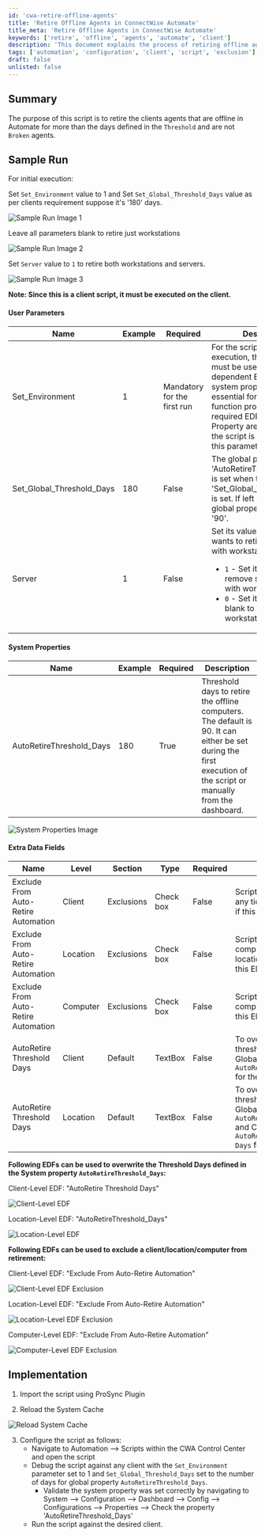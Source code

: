 ```yaml
---
id: 'cwa-retire-offline-agents'
title: 'Retire Offline Agents in ConnectWise Automate'
title_meta: 'Retire Offline Agents in ConnectWise Automate'
keywords: ['retire', 'offline', 'agents', 'automate', 'client']
description: 'This document explains the process of retiring offline agents in ConnectWise Automate that have been offline for a specified number of days. It covers the required parameters, system properties, and extra data fields needed for the script to function effectively, along with sample runs and implementation steps.'
tags: ['automation', 'configuration', 'client', 'script', 'exclusion']
draft: false
unlisted: false
---
```

## Summary

The purpose of this script is to retire the clients agents that are offline in Automate for more than the days defined in the `Threshold` and are not `Broken` agents.

## Sample Run

For initial execution: 

Set `Set_Environment` value to 1 and Set `Set_Global_Threshold_Days` value as per clients requirement suppose it's '180' days.

![Sample Run Image 1](../../../static/img/Offline-Agents---Auto-Retire---Manual-Execution/image_1.png)

Leave all parameters blank to retire just workstations

![Sample Run Image 2](../../../static/img/Offline-Agents---Auto-Retire---Manual-Execution/image_2.png)

Set `Server` value to `1` to retire both workstations and servers.

![Sample Run Image 3](../../../static/img/Offline-Agents---Auto-Retire---Manual-Execution/image_3.png)

**Note: Since this is a client script, it must be executed on the client.**

#### User Parameters

| Name                      | Example | Required                       | Description                                                                                                                                                                                                                                           |
|---------------------------|---------|--------------------------------|-------------------------------------------------------------------------------------------------------------------------------------------------------------------------------------------------------------------------------------------------------|
| Set_Environment           | 1       | Mandatory for the first run    | For the script's initial execution, this parameter must be used. The dependent EDFs and the system property are essential for the script to function properly. These required EDFs and System Property are created when the script is executed with this parameter set to 1. |
| Set_Global_Threshold_Days | 180     | False                          | The global property 'AutoRetireThreshold_Days' is set when the value in 'Set_Global_Threshold_Days' is set. If left empty, the global property will be set to '90'.                                                                                 |
| Server                    | 1       | False                          | Set its value to `1` if client wants to retire Servers along with workstations. <ul><li>`1` - Set its value to 1 to remove servers along with workstations</li><li>`0` - Set its value to 0 to blank to retire workstations only.</li></ul>          |

#### System Properties

| Name                      | Example | Required | Description                                                                                                                                                                                                                                           |
|---------------------------|---------|----------|-------------------------------------------------------------------------------------------------------------------------------------------------------------------------------------------------------------------------------------------------------|
| AutoRetireThreshold_Days  | 180     | True     | Threshold days to retire the offline computers. The default is 90. It can either be set during the first execution of the script or manually from the dashboard.                                                                                       |

![System Properties Image](../../../static/img/Offline-Agents---Auto-Retire---Manual-Execution/image_4.png)

#### Extra Data Fields

| Name                                    | Level  | Section   | Type      | Required | Description                                                                                                                                                                                                                                           |
|-----------------------------------------|--------|-----------|-----------|----------|-------------------------------------------------------------------------------------------------------------------------------------------------------------------------------------------------------------------------------------------------------|
| Exclude From Auto-Retire Automation     | Client | Exclusions | Check box | False    | Script will not generate any tickets for the client, if this EDF is checked.                                                                                                                                                                      |
| Exclude From Auto-Retire Automation     | Location | Exclusions | Check box | False    | Script will not include any computer from the location in the ticket, if this EDF is checked.                                                                                                                                                      |
| Exclude From Auto-Retire Automation     | Computer | Exclusions | Check box | False    | Script will not include the computer in the ticket, if this EDF is checked.                                                                                                                                                                        |
| AutoRetire Threshold Days                | Client | Default   | TextBox   | False    | To overwrite the threshold set in the Global Property `AutoRetireThreshold_Days` for the client.                                                                                                                                                  |
| AutoRetire Threshold Days                | Location | Default   | TextBox   | False    | To overwrite the threshold set in the Global Property `AutoRetireThreshold_Days` and Client-Level EDF `AutoRetire Threshold Days` for the location.                                                                                                  |

**Following EDFs can be used to overwrite the Threshold Days defined in the System property `AutoRetireThreshold_Days`:**

Client-Level EDF: "AutoRetire Threshold Days"

![Client-Level EDF](../../../static/img/Offline-Agents---Auto-Retire---Manual-Execution/image_5.png)

Location-Level EDF: "AutoRetireThreshold_Days"

![Location-Level EDF](../../../static/img/Offline-Agents---Auto-Retire---Manual-Execution/image_6.png)

**Following EDFs can be used to exclude a client/location/computer from retirement:**

Client-Level EDF: "Exclude From Auto-Retire Automation"

![Client-Level EDF Exclusion](../../../static/img/Offline-Agents---Auto-Retire---Manual-Execution/image_7.png)

Location-Level EDF: "Exclude From Auto-Retire Automation"

![Location-Level EDF Exclusion](../../../static/img/Offline-Agents---Auto-Retire---Manual-Execution/image_8.png)

Computer-Level EDF: "Exclude From Auto-Retire Automation"

![Computer-Level EDF Exclusion](../../../static/img/Offline-Agents---Auto-Retire---Manual-Execution/image_9.png)

## Implementation

1. Import the script using ProSync Plugin

2. Reload the System Cache

![Reload System Cache](../../../static/img/Offline-Agents---Auto-Retire---Manual-Execution/image_10.png)

3. Configure the script as follows:
   - Navigate to Automation --> Scripts within the CWA Control Center and open the script
   - Debug the script against any client with the `Set_Environment` parameter set to 1 and `Set_Global_Threshold_Days` set to the number of days for global property `AutoRetireThreshold_Days`.
     - Validate the system property was set correctly by navigating to System --> Configuration --> Dashboard --> Config --> Configurations --> Properties --> Check the property 'AutoRetireThreshold_Days'
   - Run the script against the desired client.



